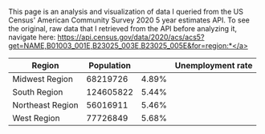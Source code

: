 This page is an analysis and visualization of data I queried from the US Census' American Community Survey 2020 5 year estimates API. To see the original, raw data that I retrieved from the API before analyzing it, navigate here: <a href="https://api.census.gov/data/2020/acs/acs5?get=NAME,B01003_001E,B23025_003E,B23025_005E&for=region:*">https://api.census.gov/data/2020/acs/acs5?get=NAME,B01003_001E,B23025_003E,B23025_005E&for=region:*</a>

|Region|Population||Unemployment rate|
|---|---|---|---|
|Midwest Region|68219726|4.89%|
|South Region|124605822|5.44%|
|Northeast Region|56016911|5.46%|
|West Region|77726849|5.68%|
